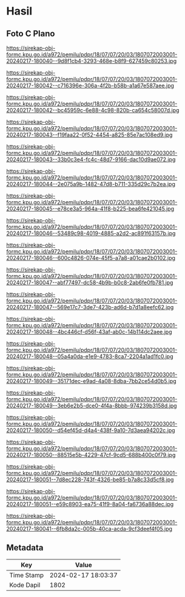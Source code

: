 # Hasil

## Foto C Plano

https://sirekap-obj-formc.kpu.go.id/a972/pemilu/pdpr/18/07/07/20/03/1807072003001-20240217-180040--9d8f1cb4-3293-468e-b8f9-627459c80253.jpg

https://sirekap-obj-formc.kpu.go.id/a972/pemilu/pdpr/18/07/07/20/03/1807072003001-20240217-180042--c716396e-306a-4f2b-b58b-a1a67e587aee.jpg

https://sirekap-obj-formc.kpu.go.id/a972/pemilu/pdpr/18/07/07/20/03/1807072003001-20240217-180042--bc45959c-6e88-4c98-820b-ca654c58007d.jpg

https://sirekap-obj-formc.kpu.go.id/a972/pemilu/pdpr/18/07/07/20/03/1807072003001-20240217-180043--f19faa22-0f52-4454-a825-85e7ac108ed9.jpg

https://sirekap-obj-formc.kpu.go.id/a972/pemilu/pdpr/18/07/07/20/03/1807072003001-20240217-180043--33b0c3e4-fc4c-48d7-9166-dac10d9ae072.jpg

https://sirekap-obj-formc.kpu.go.id/a972/pemilu/pdpr/18/07/07/20/03/1807072003001-20240217-180044--2e075a9b-1482-47d8-b711-335d29c7b2ea.jpg

https://sirekap-obj-formc.kpu.go.id/a972/pemilu/pdpr/18/07/07/20/03/1807072003001-20240217-180045--e78ce3a5-964a-41f8-b225-bea6fe421045.jpg

https://sirekap-obj-formc.kpu.go.id/a972/pemilu/pdpr/18/07/07/20/03/1807072003001-20240217-180046--53489c98-4019-4885-a2d2-ac891f63157b.jpg

https://sirekap-obj-formc.kpu.go.id/a972/pemilu/pdpr/18/07/07/20/03/1807072003001-20240217-180046--600c4826-074e-45f5-a7a8-a01cae2b0102.jpg

https://sirekap-obj-formc.kpu.go.id/a972/pemilu/pdpr/18/07/07/20/03/1807072003001-20240217-180047--abf77497-dc58-4b9b-b0c8-2ab6fe0fb781.jpg

https://sirekap-obj-formc.kpu.go.id/a972/pemilu/pdpr/18/07/07/20/03/1807072003001-20240217-180047--569e17c7-3de7-423b-ad6d-b7d1a8eefc62.jpg

https://sirekap-obj-formc.kpu.go.id/a972/pemilu/pdpr/18/07/07/20/03/1807072003001-20240217-180048--4bc446cf-d56f-43af-ab0c-14b114dc2aee.jpg

https://sirekap-obj-formc.kpu.go.id/a972/pemilu/pdpr/18/07/07/20/03/1807072003001-20240217-180048--05a4a0da-e1e9-4783-8ca7-2204a1ad1fc0.jpg

https://sirekap-obj-formc.kpu.go.id/a972/pemilu/pdpr/18/07/07/20/03/1807072003001-20240217-180049--35171dec-e9ad-4a08-8dba-7bb2ce54d0b5.jpg

https://sirekap-obj-formc.kpu.go.id/a972/pemilu/pdpr/18/07/07/20/03/1807072003001-20240217-180049--3eb6e2b5-dce0-4f4a-8bbb-974239b3158d.jpg

https://sirekap-obj-formc.kpu.go.id/a972/pemilu/pdpr/18/07/07/20/03/1807072003001-20240217-180050--d54ef45d-d4a4-438f-9a10-7d3aea94202c.jpg

https://sirekap-obj-formc.kpu.go.id/a972/pemilu/pdpr/18/07/07/20/03/1807072003001-20240217-180050--88515e5b-4229-47cf-9cd5-688b400c0f79.jpg

https://sirekap-obj-formc.kpu.go.id/a972/pemilu/pdpr/18/07/07/20/03/1807072003001-20240217-180051--7d8ec228-743f-4326-be85-b7a8c33d5cf8.jpg

https://sirekap-obj-formc.kpu.go.id/a972/pemilu/pdpr/18/07/07/20/03/1807072003001-20240217-180051--e59c8903-ea75-41f9-8a04-fa6736a88dec.jpg

https://sirekap-obj-formc.kpu.go.id/a972/pemilu/pdpr/18/07/07/20/03/1807072003001-20240217-180041--6fb8da2c-005b-40ca-acda-9cf3deef4f05.jpg


## Metadata

| Key        | Value               |
| ---------- | ------------------- |
| Time Stamp | 2024-02-17 18:03:37 |
| Kode Dapil | 1802                |



